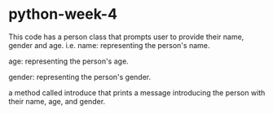 # python-week-4

This code has a person class that prompts user to provide their name, gender and age.
i.e.
name: representing the person's name.

age: representing the person's age.

gender: representing the person's gender.

a method called introduce that prints a message introducing the person with their name, age, and gender.
